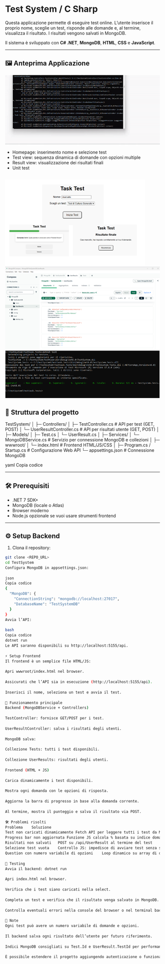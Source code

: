 # Test System / C Sharp

Questa applicazione permette di eseguire test online. L’utente inserisce il proprio nome, sceglie un test, risponde alle domande e, al termine, visualizza il risultato. I risultati vengono salvati in MongoDB.

Il sistema è sviluppato con **C# .NET**, **MongoDB**, **HTML**, **CSS** e **JavaScript**.

---

## 🖼️ **Anteprima Applicazione**


![Project Preview](./images/gif.gif)
- Homepage: inserimento nome e selezione test
- Test view: sequenza dinamica di domande con opzioni multiple
- Result view: visualizzazione dei risultati finali
- Unit test

![Pagine test](./images/image1.png)
![MongoDB](./images/image2.png)
![unit test](./images/image3.png)
---

## 📂 **Struttura del progetto**

TestSystem/
│
├─ Controllers/
│ ├─ TestController.cs # API per test (GET, POST)
│ └─ UserResultController.cs # API per risultati utente (GET, POST)
│
├─ Models/
│ ├─ Test.cs
│ └─ UserResult.cs
│
├─ Services/
│ └─ MongoDBService.cs # Servizio per connessione MongoDB e collezioni
│
├─ wwwroot/
│ └─ index.html # Frontend HTML/JS/CSS
│
├─ Program.cs / Startup.cs # Configurazione Web API
└─ appsettings.json # Connessione MongoDB

yaml
Copia codice

---

## 🛠️ **Prerequisiti**

- .NET 7 SDK+
- MongoDB (locale o Atlas)
- Browser moderno
- Node.js opzionale se vuoi usare strumenti frontend

---

## ⚙️ **Setup Backend**

1. Clona il repository:

```bash
git clone <REPO_URL>
cd TestSystem
Configura MongoDB in appsettings.json:

json
Copia codice
{
  "MongoDB": {
    "ConnectionString": "mongodb://localhost:27017",
    "DatabaseName": "TestSystemDB"
  }
}
Avvia l’API:

bash
Copia codice
dotnet run
Le API saranno disponibili su http://localhost:5155/api.

⚡ Setup Frontend
Il frontend è un semplice file HTML/JS:

Apri wwwroot/index.html nel browser.

Assicurati che l’API sia in esecuzione (http://localhost:5155/api).

Inserisci il nome, seleziona un test e avvia il test.

🚀 Funzionamento principale
Backend (MongoDBService + Controllers)

TestController: fornisce GET/POST per i test.

UserResultController: salva i risultati degli utenti.

MongoDB salva:

Collezione Tests: tutti i test disponibili.

Collezione UserResults: risultati degli utenti.

Frontend (HTML + JS)

Carica dinamicamente i test disponibili.

Mostra ogni domanda con le opzioni di risposta.

Aggiorna la barra di progresso in base alla domanda corrente.

Al termine, mostra il punteggio e salva il risultato via POST.

🛠️ Problemi risolti
Problema	Soluzione
Test non caricati dinamicamente	Fetch API per leggere tutti i test da MongoDB
Progress bar non aggiornata	Funzione JS calcola % basata su indice domanda / totale
Risultati non salvati	POST su /api/UserResult al termine del test
Selezione test vuota	Controllo JS: impedisce di avviare test senza selezione
Question con numero variabile di opzioni	Loop dinamico su array di opzioni

🧪 Testing
Avvia il backend: dotnet run

Apri index.html nel browser.

Verifica che i test siano caricati nella select.

Completa un test e verifica che il risultato venga salvato in MongoDB.

Controlla eventuali errori nella console del browser o nel terminal backend.

📌 Note
Ogni test può avere un numero variabile di domande e opzioni.

Il backend salva ogni risultato dell’utente per futuro riferimento.

Indici MongoDB consigliati su Test.Id e UserResult.TestId per performance.

È possibile estendere il progetto aggiungendo autenticazione o funzionalità admin per creare/modificare test.